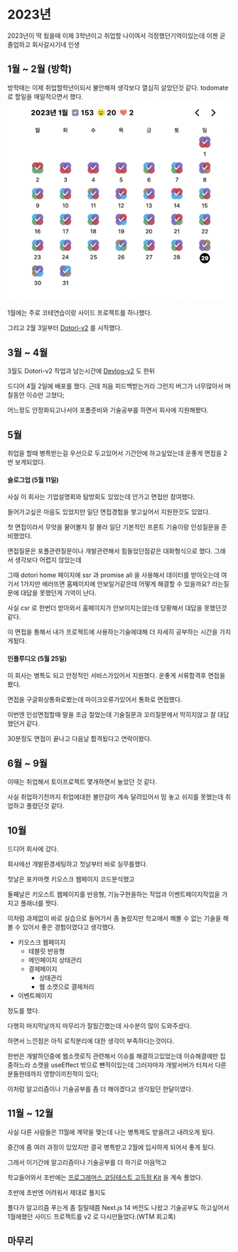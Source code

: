 # 2023년

2023년이 딱 됬을때 이제 3학년이고 취업할 나이여서 걱정했던기억이있는데 이젠 곧 졸업하고 회사갈시기네 인생



## 1월 \~ 2월 (방학)

방학때는 이제 취업할학년이되서 불안해져 생각보다 열심히 살았던것 같다. todomate 로 할일을 매일적으면서 했다.![](<../../.gitbook/assets/image (1).png>)

1월에는 주로 코테연습이랑 사이드 프로젝트를 하나했다.

그리고 2월 3일부터 [Dotori-v2](https://github.com/Team-Ampersand/Dotori-client-v2) 를 시작했다.



## 3월 \~ 4월

3월도 Dotori-v2 작업과 남는시간에 [Devlog-v2](https://github.com/Devlog-v2) 도 한뒤

드디어 4월 2일에 배포를 했다. 근데 처음 피드백받는거라 그런지 버그가 너무많아서 며칠동안 이슈만 고쳤다;

어느정도 안정화되고나서야 포폴준비와 기술공부를 하면서 회사에 지원해봤다.



## 5월

취업을 할때 병특받는걸 우선으로 두고있어서 기간안에 하고싶었는데 운좋게 면접을 2번 보게되었다.

#### 슬로그업 (5월 11일)

사실 이 회사는 기업설명회와 탐방회도 있었는데 안가고 면접만 참여했다.

들어가고싶은 마음도 있었지만 일단 면접경험을 쌓고싶어서 지원한것도 있었다.

첫 면접이라서 무엇을 물어볼지 잘 몰라 일단 기본적인 프론트 기술이랑 인성질문을 준비했었다.

면접질문은 포폴관련질문이나 개발관련해서 힘들었던점같은 대화형식으로 했다. 그래서 생각보다 어렵지 않았는데

그때 dotori home 페이지에 ssr 과 promise all 을 사용해서 데이터를 받아오는데 여기서 1가지만 에러뜨면 홈페이지에 안보일거같은데 어떻게 해결할 수 있을까요? 라는질문에 대답을 못했던게 기억이 난다.

사실 csr 로 한번더 받아와서 홈페이지가 안보이지는않는데 당황해서 대답을 못했던것 같다.

이 면접을 통해서 내가 프로젝트에 사용하는기술에대해 더 자세히 공부하는 시간을 가지게됬다.



#### 인플루디오 (5월 25일)

이 회사는 병특도 되고 안정적인 서비스가있어서 지원했다. 운좋게 서류합격후 면접을 봤다.

면접을 구글화상통화로봤는데 마이크오류가있어서 통화로 면접했다.

이번엔 인성면접할때 말을 조금 절었는데 기술질문과 꼬리질문에서 막히지않고 잘 대답했던거 같다.

30분정도 면접이 끝나고 다음날 합격됬다고 연락이왔다.



## 6월 \~ 9월




이때는 취업해서 토이프로젝트 몇개하면서 놀았던 것 같다.

사실 취업하기전까지 취업에대한 불안감이 계속 달려있어서 맘 놓고 쉬지를 못했는데 취업하고 풀렸던것 같다.

###

## 10월

드디어 회사에 갔다.&#x20;

회사에선 개발환경세팅하고 첫날부터 바로 실무를했다.

첫날은 포카마켓 키오스크 웹페이지 코드분석했고

둘째날은 키오스트 웹페이지를 반응형, 기능구현을하는 작업과 이벤트페이지작업을 가지고 플래너를 짯다.

이처럼 과제없이 바로 실습으로 들어가서 좀 놀랐지만 학교애서 해볼 수 없는 기술을 해 볼 수 있어서 좋은 경험이였다고 생각했다.



* 키오스크 웹페이지
  * 테블릿 반응형
  * 메인페이지 상태관리
  * 결제페이지&#x20;
    * 상태관리
    * 웹 소캣으로 결제처리
* 이벤트페이지

정도를 했다.

다행히 마지막날까지 마무리가 잘됬긴했는데 사수분이 많이 도와주셨다.

하면서 느낀점은 아직 로직분리에 대한 생각이 부족하다는것이다.&#x20;

한번은 개발하던중에 웹소캣로직 관련해서 이슈를 해결하고있었는데 이슈해결에만 집중하느라 소캣을 useEffect 밖으로 뺸적이있는데 그러자마자 개발서버가 터져서 다른분들한테까지 영향이끼친적이 있다;

이처럼 알고리즘이나 기술공부를 좀 더 해야겠다고 생각됬던 한달이였다.



## 11월 \~ 12월



사실 다른 사람들은 11월에 계약을 맺는데 나는 병특제도 받을려고 내려오게 됬다.

중간에 좀 여러 과정이 있었지만 결국 병특받고 2월에 입사하게 되어서 좋게 됬다.



그래서 이기간에 알고리즘이나 기술공부를 더 하기로 마음먹고&#x20;

학교들어와서 초반에는 [프로그래머스 코딩테스트 고득점 Kit](https://school.programmers.co.kr/learn/challenges?tab=algorithm\_practice\_kit) 을 계속 풀었다.

초반에 초반엔 어려워서 제대로 풀지도



풀다가 알고리즘 푸는게 좀 질릴때쯤  Next.js 14 버전도 나왔고 기술공부도 하고싶어서 1월에했던 사이드 프로젝트를 v2 로 다시만들었다.(WTM 회고록)



## 마무리









